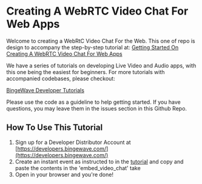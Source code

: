 
# Creating A WebRTC Video Chat For Web Apps

Welcome to creating a WebRtC Video Chat For the Web. This one of repo is design to accompany the step-by-step tutorial at: [Getting Started On Creating A WebRTC Video Chat For Web Apps](https://medium.com/bingewave/getting-started-on-creating-a-webrtc-video-chat-for-web-apps-a3e9aa2c954f)

We have a series of tutorials on developing Live Video and Audio apps,  with this one being the easiest for beginners. For more tutorials with accompanied codebases, please checkout:

[BingeWave Developer Tutorials](https://developers.bingewave.com/tutorials)

Please use the code as a guideline to help getting started. If you have questions, you may leave them in the issues section in this Github Repo.

## How To Use This Tutorial

1. Sign up for a Developer Distributor Account at [https://developers.bingewave.com/](https://developers.bingewave.com/)
2. Create an instant event as instructed to in the [tutorial](https://medium.com/bingewave/getting-started-on-creating-a-webrtc-video-chat-for-web-apps-a3e9aa2c954f) and copy  and paste the contents in the 'embed_video_chat' take
3. Open in your browser and you're done!